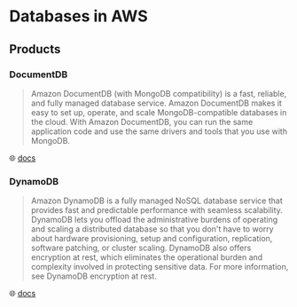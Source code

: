 # Databases in AWS

## Products

### DocumentDB

> Amazon DocumentDB (with MongoDB compatibility) is a fast, reliable, and fully managed database service. Amazon DocumentDB makes it easy to set up, operate, and scale MongoDB-compatible databases in the cloud. With Amazon DocumentDB, you can run the same application code and use the same drivers and tools that you use with MongoDB.

🌐 [docs](https://docs.aws.amazon.com/documentdb/latest/developerguide/what-is.html)

### DynamoDB

> Amazon DynamoDB is a fully managed NoSQL database service that provides fast and predictable performance with seamless scalability. DynamoDB lets you offload the administrative burdens of operating and scaling a distributed database so that you don't have to worry about hardware provisioning, setup and configuration, replication, software patching, or cluster scaling. DynamoDB also offers encryption at rest, which eliminates the operational burden and complexity involved in protecting sensitive data. For more information, see DynamoDB encryption at rest.

🌐 [docs](https://docs.aws.amazon.com/amazondynamodb/latest/developerguide/Introduction.html)

